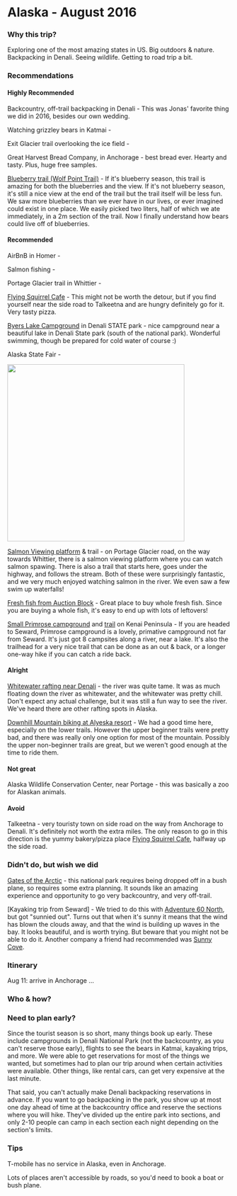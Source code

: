 
# Alaska - August 2016

### Why this trip?
Exploring one of the most amazing states in US. Big outdoors & nature. Backpacking in Denali. Seeing wildlife. Getting to road trip a bit. 

### Recommendations

#### Highly Recommended
Backcountry, off-trail backpacking in Denali - This was Jonas' favorite thing we did in 2016, besides our own wedding. 

Watching grizzley bears in Katmai - 

Exit Glacier trail overlooking the ice field - 

Great Harvest Bread Company, in Anchorage - best bread ever. Hearty and tasty. Plus, huge free samples. 

[Blueberry trail (Wolf Point Trail)](http://www.bluesberryinn.com/index.php/trail-maps) - If it's blueberry season, this trail is amazing for both the blueberries and the view. If it's not blueberry season, it's still a nice view at the end of the trail but the trail itself will be less fun. We saw more blueberries than we ever have in our lives, or ever imagined could exist in one place. We easily picked two liters, half of which we ate immediately, in a 2m section of the trail. Now I finally understand how bears could live off of blueberries. 

#### Recommended
AirBnB in Homer - 

Salmon fishing - 

Portage Glacier trail in Whittier - 

[Flying Squirrel Cafe] - This might not be worth the detour, but if you find yourself near the side road to Talkeetna and are hungry definitely go for it. Very tasty pizza. 

[Byers Lake Campground] in Denali STATE park - nice campground near a beautiful lake in Denali State park (south of the national park). Wonderful swimming, though be prepared for cold water of course :)

Alaska State Fair - 

<img src="https://scontent-ord1-1.cdninstagram.com/t51.2885-15/e35/14026494_1742782105971127_1445213602_n.jpg?ig_cache_key=MTMxOTM5NzUwMDYyODczOTI0Mw%3D%3D.2" width="400">

[Salmon Viewing platform](http://www.alaska.org/detail/williwaw-fish-viewing-platform#photos) & trail - on Portage Glacier road, on the way towards Whittier, there is a salmon viewing platform where you can watch salmon spawing. There is also a trail that starts here, goes under the highway, and follows the stream. Both of these were surprisingly fantastic, and we very much enjoyed watching salmon in the river. We even saw a few swim up waterfalls!

[Fresh fish from Auction Block](https://www.yelp.com/biz/the-auction-block-co-homer) - Great place to buy whole fresh fish. Since you are buying a whole fish, it's easy to end up with lots of leftovers!

[Small Primrose campground](https://www.fs.usda.gov/recarea/chugach/recreation/camping-cabins/recarea/?recid=6644&actid=29) and [trail](http://www.alaska.org/detail/lost-lake-trail) on Kenai Peninsula - If you are headed to Seward, Primrose campground is a lovely, primative campground not far from Seward. It's just got 8 campsites along a river, near a lake. It's also the trailhead for a very nice trail that can be done as an out & back, or a longer one-way hike if you can catch a ride back. 

#### Alright
[Whitewater rafting near Denali](http://www.raftdenali.com/) - the river was quite tame. It was as much floating down the river as whitewater, and the whitewater was pretty chill. Don't expect any actual challenge, but it was still a fun way to see the river. We've heard there are other rafting spots in Alaska. 

[Downhill Mountain biking at Alyeska resort](http://www.alyeskaresort.com/mountain/downhill-mountain-biking) - We had a good time here, especially on the lower trails. However the upper beginner trails were pretty bad, and there was really only one option for most of the mountain. Possibly the upper non-beginner trails are great, but we weren't good enough at the time to ride them. 

#### Not great
Alaska Wildlife Conservation Center, near Portage - this was basically a zoo for Alaskan animals.

#### Avoid
Talkeetna - very touristy town on side road on the way from Anchorage to Denali. It's definitely not worth the extra miles. The only reason to go in this direction is the yummy bakery/pizza place [Flying Squirrel Cafe], halfway up the side road.  

### Didn't do, but wish we did
[Gates of the Arctic] - this national park requires being dropped off in a bush plane, so requires some extra planning. It sounds like an amazing experience and opportunity to go very backcountry, and very off-trail. 

[Kayaking trip from Seward] - We tried to do this with [Adventure 60 North](http://www.adventure60.com/), but got "sunnied out". Turns out that when it's sunny it means that the wind has blown the clouds away, and that the wind is building up waves in the bay. It looks beautiful, and is worth trying. But beware that you might not be able to do it. Another company a friend had recommended was [Sunny Cove](http://www.sunnycove.com/).

### Itinerary
Aug 11: arrive in Anchorage
...

### Who & how?


### Need to plan early? 
Since the tourist season is so short, many things book up early. These include campgrounds in Denali National Park (not the backcountry, as you can't reserve those early), flights to see the bears in Katmai, kayaking trips, and more. We were able to get reservations for most of the things we wanted, but sometimes had to plan our trip around when certain activities were available. Other things, like rental cars, can get very expensive at the last minute. 

That said, you can't actually make Denali backpacking reservations in advance. If you want to go backpacking in the park, you show up at most one day ahead of time at the backcountry office and reserve the sections where you will hike. They've divided up the entire park into sections, and only 2-10 people can camp in each section each night depending on the section's limits. 

### Tips
T-mobile has no service in Alaska, even in Anchorage. 

Lots of places aren't accessible by roads, so you'd need to book a boat or bush plane. 

[//]: # (These are reference links used in the body of this note and get stripped out when the markdown processor does its job. There is no need to format nicely because it shouldn't be seen. Thanks SO - http://stackoverflow.com/questions/4823468/store-comments-in-markdown-syntax)

   [Gates of the Arctic]: <https://www.nps.gov/gaar/index.htm>
   [Flying Squirrel Cafe]: <http://www.flyingsquirrelcafe.com/>
   [Byers Lake Campground]: <http://dnr.alaska.gov/parks/aspunits/matsu/byerslkcamp.htm>
   

